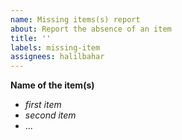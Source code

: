 ```yaml
---
name: Missing items(s) report
about: Report the absence of an item
title: ''
labels: missing-item
assignees: halilbahar
---
```


**Name of the item(s)**
* _first item_
* _second item_
*  ...
